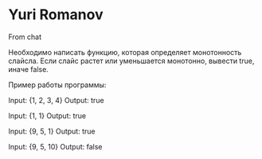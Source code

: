 # Yuri Romanov
From chat

Необходимо написать функцию, которая определяет монотонность слайсла. Если слайс растет или уменьшается монотонно, вывести true, иначе false.

Пример работы программы:

Input:
{1, 2, 3, 4}
Output:
true

Input:
{1, 1}
Output:
true

Input:
{9, 5, 1}
Output:
true

Input:
{9, 5, 10}
Output:
false
